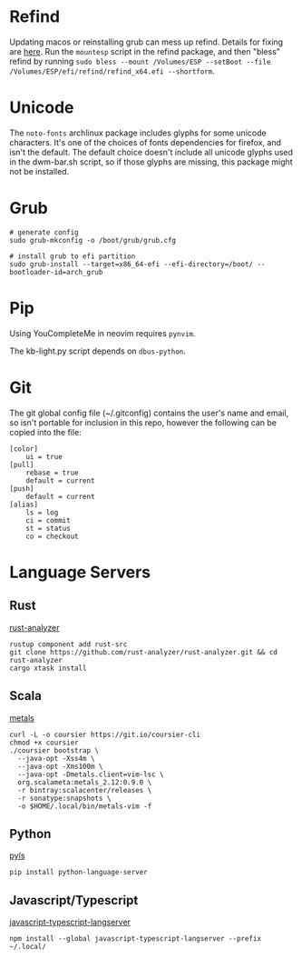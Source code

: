 # Refind

Updating macos or reinstalling grub can mess up refind. Details for fixing are
[here](http://www.rodsbooks.com/refind/installing.html#osx). Run the `mountesp`
script in the refind package, and then "bless" refind by running
`sudo bless --mount /Volumes/ESP --setBoot --file /Volumes/ESP/efi/refind/refind_x64.efi --shortform`.

# Unicode

The `noto-fonts` archlinux package includes glyphs for some unicode characters.
It's one of the choices of fonts dependencies for firefox, and isn't the default.
The default choice doesn't include all unicode glyphs used in the dwm-bar.sh script,
so if those glyphs are missing, this package might not be installed.

# Grub

```
# generate config
sudo grub-mkconfig -o /boot/grub/grub.cfg

# install grub to efi partition
sudo grub-install --target=x86_64-efi --efi-directory=/boot/ --bootloader-id=arch_grub
```

# Pip

Using YouCompleteMe in neovim requires `pynvim`.

The kb-light.py script depends on `dbus-python`.

# Git

The git global config file (~/.gitconfig) contains the user's name and email, so isn't portable
for inclusion in this repo, however the following can be copied into the file:

```
[color]
	ui = true
[pull]
	rebase = true
	default = current
[push]
	default = current
[alias]
	ls = log
	ci = commit
	st = status
	co = checkout
```

# Language Servers

## Rust

[rust-analyzer](https://rust-analyzer.github.io/manual.html#installation)

```
rustup component add rust-src
git clone https://github.com/rust-analyzer/rust-analyzer.git && cd rust-analyzer
cargo xtask install
```

## Scala

[metals](https://scalameta.org/metals/docs/editors/vim.html)

```
curl -L -o coursier https://git.io/coursier-cli
chmod +x coursier
./coursier bootstrap \
  --java-opt -Xss4m \
  --java-opt -Xms100m \
  --java-opt -Dmetals.client=vim-lsc \
  org.scalameta:metals_2.12:0.9.0 \
  -r bintray:scalacenter/releases \
  -r sonatype:snapshots \
  -o $HOME/.local/bin/metals-vim -f
```

## Python

[pyls](https://github.com/palantir/python-language-server)

```
pip install python-language-server
```

## Javascript/Typescript

[javascript-typescript-langserver](https://github.com/sourcegraph/javascript-typescript-langserver)

```
npm install --global javascript-typescript-langserver --prefix ~/.local/
```
